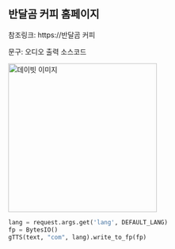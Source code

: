 ## 반달곰 커피 홈페이지

참조링크: https://반달곰 커피

문구: 오디오 출력 소스코드

<img src="david.jpg" alt="데이빗 이미지" width="300"/>

```python
lang = request.args.get('lang', DEFAULT_LANG)
fp = BytesIO()
gTTS(text, "com", lang).write_to_fp(fp)
